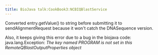 ```yaml
---
title: BioJava talk:CookBook3:NCBIQBlastService
---
```


Converted entry.getValue() to string before submitting it to
sendAlignmentRequest because it won't catch the DNASequence version.

Also, it keeps giving this error due to a bug in the biojava code:
java.lang.Exception: *The key named PROGRAM is not set in this
RemoteQBlastOutputProperties object*
